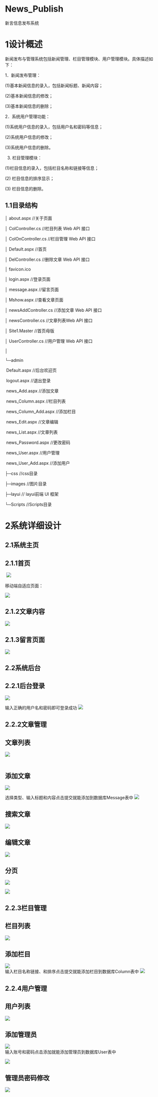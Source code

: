 # News_Publish
新言信息发布系统

# 1设计概述

新闻发布与管理系统包括新闻管理、栏目管理模块、用户管理模块。具体描述如下：

1．新闻发布管理：

(1)基本新闻信息的录入，包括新闻标题、新闻内容；

(2)基本新闻信息的修改；

(3)基本新闻信息的删除；

2．系统用户管理功能：

(1)系统用户信息的录入，包括用户名和密码等信息；

(2)系统用户信息的修改；

(3)系统用户信息的删除。

3. 栏目管理模块：

(1)栏目信息的录入，包括栏目名称和链接等信息；

(2) 栏目信息的排序显示；

(3) 栏目信息的删除。

 

## 1.1目录结构

│  about.aspx      //关于页面

│  ColController.cs      //栏目列表 Web API 接口

│  ColOnController.cs      //栏目管理 Web API 接口

│  Default.aspx      //首页

│  DelController.cs      //删除文章 Web API 接口

│  favicon.ico   

│  login.aspx      //登录页面

│  message.aspx      //留言页面

│  Mshow.aspx      //查看文章页面

│  newsAddController.cs      //添加文章 Web API 接口

│  newsController.cs       //文章列表Web API 接口

│  Site1.Master      //首页母版

│  UserController.cs      //用户管理 Web API 接口

│

└─admin

​        Default.aspx      //后台欢迎页

​        logout.aspx      //退出登录

​        news_Add.aspx       //添加文章

​        news_Column.aspx       //栏目列表

​        news_Column_Add.aspx      //添加栏目

​        news_Edit.aspx      //文章编辑

​        news_List.aspx      //文章列表

​        news_Password.aspx      //更改密码

​        news_User.aspx      //用户管理

​        news_User_Add.aspx      //添加用户

 

├─css       //css目录

├─images      //图片目录

├─layui      // layui前端 UI 框架

└─Scripts      //Scripts目录

# 2系统详细设计

## 2.1系统主页

## 2.1.1首页

​     ![](https://icewx-1251138640.cos.ap-guangzhou.myqcloud.com/github/News_Publish/image001.png)                                             

移动端自适应页面：

   ![](https://icewx-1251138640.cos.ap-guangzhou.myqcloud.com/github/News_Publish/image002.png)       

## 2.1.2文章内容

![](https://icewx-1251138640.cos.ap-guangzhou.myqcloud.com/github/News_Publish/image003.png)       

## 2.1.3留言页面
  ![](https://icewx-1251138640.cos.ap-guangzhou.myqcloud.com/github/News_Publish/image004.png)       


## 2.2系统后台

## 2.2.1后台登录
  ![](https://icewx-1251138640.cos.ap-guangzhou.myqcloud.com/github/News_Publish/image005.png)       


输入正确的用户名和密码即可登录成功
  ![](https://icewx-1251138640.cos.ap-guangzhou.myqcloud.com/github/News_Publish/image006.png)       


## 2.2.2文章管理

## 文章列表
  ![](https://icewx-1251138640.cos.ap-guangzhou.myqcloud.com/github/News_Publish/image007.png)       
​    

## 添加文章
  ![](https://icewx-1251138640.cos.ap-guangzhou.myqcloud.com/github/News_Publish/image008.png)       






选择类型、输入标题和内容点击提交就能添加到数据库Message表中
  ![](https://icewx-1251138640.cos.ap-guangzhou.myqcloud.com/github/News_Publish/image009.png)       


## 搜索文章
  ![](https://icewx-1251138640.cos.ap-guangzhou.myqcloud.com/github/News_Publish/image010.png)       


## 编辑文章
![](https://icewx-1251138640.cos.ap-guangzhou.myqcloud.com/github/News_Publish/image011.png)  


## 分页
![](https://icewx-1251138640.cos.ap-guangzhou.myqcloud.com/github/News_Publish/image012.png)  

![](https://icewx-1251138640.cos.ap-guangzhou.myqcloud.com/github/News_Publish/image013.png)  




## 2.2.3栏目管理

## 栏目列表
![](https://icewx-1251138640.cos.ap-guangzhou.myqcloud.com/github/News_Publish/image014.png)  




## 添加栏目
![](https://icewx-1251138640.cos.ap-guangzhou.myqcloud.com/github/News_Publish/image015.png)  
输入栏目名称链接、和排序点击提交就能添加栏目到数据库Column表中
![](https://icewx-1251138640.cos.ap-guangzhou.myqcloud.com/github/News_Publish/image016.png)  


## 2.2.4用户管理

## 用户列表
![](https://icewx-1251138640.cos.ap-guangzhou.myqcloud.com/github/News_Publish/image017.png)  




## 添加管理员
![](https://icewx-1251138640.cos.ap-guangzhou.myqcloud.com/github/News_Publish/image019.png)  
输入账号和密码点击添加就能添加管理员到数据库User表中

 ![](https://icewx-1251138640.cos.ap-guangzhou.myqcloud.com/github/News_Publish/image018.png)  

   

## 管理员密码修改
![](https://icewx-1251138640.cos.ap-guangzhou.myqcloud.com/github/News_Publish/image020.png)  

